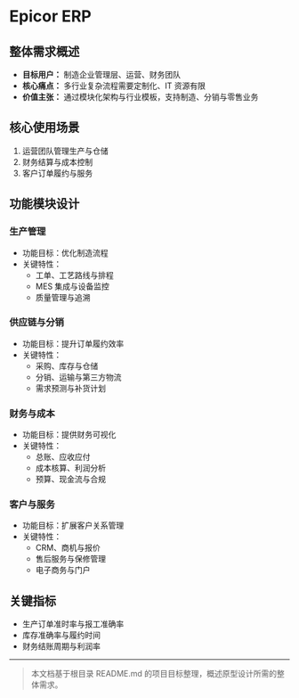 # Epicor ERP

## 整体需求概述

- **目标用户：** 制造企业管理层、运营、财务团队
- **核心痛点：** 多行业复杂流程需要定制化、IT 资源有限
- **价值主张：** 通过模块化架构与行业模板，支持制造、分销与零售业务

## 核心使用场景

1. 运营团队管理生产与仓储
2. 财务结算与成本控制
3. 客户订单履约与服务

## 功能模块设计

### 生产管理

- 功能目标：优化制造流程
- 关键特性：
  - 工单、工艺路线与排程
  - MES 集成与设备监控
  - 质量管理与追溯

### 供应链与分销

- 功能目标：提升订单履约效率
- 关键特性：
  - 采购、库存与仓储
  - 分销、运输与第三方物流
  - 需求预测与补货计划

### 财务与成本

- 功能目标：提供财务可视化
- 关键特性：
  - 总账、应收应付
  - 成本核算、利润分析
  - 预算、现金流与合规

### 客户与服务

- 功能目标：扩展客户关系管理
- 关键特性：
  - CRM、商机与报价
  - 售后服务与保修管理
  - 电子商务与门户

## 关键指标

- 生产订单准时率与报工准确率
- 库存准确率与履约时间
- 财务结账周期与利润率

---

> 本文档基于根目录 README.md 的项目目标整理，概述原型设计所需的整体需求。